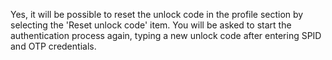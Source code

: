 Yes, it will be possible to reset the unlock code in the profile section by selecting the 'Reset unlock code' item. You will be asked to start the authentication process again, typing a new unlock code after entering SPID and OTP credentials.